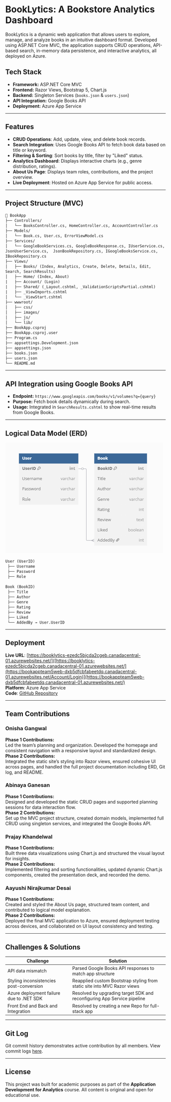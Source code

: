 
# BookLytics: A Bookstore Analytics Dashboard  
BookLytics is a dynamic web application that allows users to explore, manage, and analyze books in an intuitive dashboard format. Developed using ASP.NET Core MVC, the application supports CRUD operations, API-based search, in-memory data persistence, and interactive analytics, all deployed on Azure.  

## Tech Stack
- **Framework:** ASP.NET Core MVC  
- **Frontend:** Razor Views, Bootstrap 5, Chart.js  
- **Backend:** Singleton Services (`books.json` & `users.json`)  
- **API Integration:** Google Books API  
- **Deployment:** Azure App Service  

---

## Features
- **CRUD Operations**: Add, update, view, and delete book records.  
- **Search Integration**: Uses Google Books API to fetch book data based on title or keyword.  
- **Filtering & Sorting**: Sort books by title, filter by "Liked" status.  
- **Analytics Dashboard**: Displays interactive charts (e.g., genre distribution, ratings).  
- **About Us Page**: Displays team roles, contributions, and the project overview.  
- **Live Deployment**: Hosted on Azure App Service for public access.  

---

## Project Structure (MVC)  
```
📂 BookApp
├── Controllers/
│   └── BooksController.cs, HomeController.cs, AccountController.cs
├── Models/
│   └── Book.cs, User.cs, ErrorViewModel.cs
├── Services/
│   └── GoogleBookServices.cs, GoogleBookResponse.cs, IUserService.cs, JsonUserService.cs,	JsonBookRepository.cs, IGoogleBooksService.cs, IBookRepository.cs
├── Views/
│   ├── Books/ (Index, Analytics, Create, Delete, Details, Edit, Search, SearchResults)
│   ├── Home/ (Index, About)
|   ├── Account/ (Login)
|   ├── Shared/ (_Layout.cshtml, _ValidationScriptsPartial.cshtml) 
|   ├── _ViewImports.cshtml
│   └── _ViewStart.cshtml
├── wwwroot/
│   ├── css/
│   ├── images/
│   ├── js/
│   └── lib/
├── BookApp.csproj
├── BookApp.csproj.user
├── Program.cs
├──	appsettings.Development.json
├──	appsettings.json
├──	books.json
├──	users.json
└──	README.md
```

---

## API Integration using Google Books API  
- **Endpoint:** `https://www.googleapis.com/books/v1/volumes?q={query}`  
- **Purpose:** Fetch book details dynamically during search.  
- **Usage:** Integrated in `SearchResults.cshtml` to show real-time results from Google Books.  

---

## Logical Data Model (ERD)  
![BookLytics ERD](wwwroot/assets/data-model-updated.png)

```plaintext
User (UserID)
 ├── Username
 ├── Password
 ├── Role

Book (BookID)
 ├── Title
 ├── Author
 ├── Genre
 ├── Rating
 ├── Review
 ├── Liked
 └── AddedBy → User.UserID
```

---

## Deployment
**Live URL**: [https://booklytics-ezedc5bjcda2cgeb.canadacentral-01.azurewebsites.net/]([https://booklytics-ezedc5bjcda2cgeb.canadacentral-01.azurewebsites.net/](https://bookappteam5web-dxb5dfcbfabeetdq.canadacentral-01.azurewebsites.net/Account/Login)](https://bookappteam5web-dxb5dfcbfabeetdq.canadacentral-01.azurewebsites.net/)  
**Platform**: Azure App Service  
**Code**: [GitHub Repository](https://github.com/AbinayalakshmiG/BookApp)  

---

## Team Contributions  
### **Onisha Gangwal**  
**Phase 1 Contributions:**  
Led the team’s planning and organization. Developed the homepage and consistent navigation with a responsive layout and standardized design.  
**Phase 2 Contributions:**  
Integrated the static site’s styling into Razor views, ensured cohesive UI across pages, and handled the full project documentation including ERD, Git log, and README.  

### **Abinaya Ganesan**  
**Phase 1 Contributions:**  
Designed and developed the static CRUD pages and supported planning sessions for data interaction flow.  
**Phase 2 Contributions:**  
Set up the MVC project structure, created domain models, implemented full CRUD using singleton services, and integrated the Google Books API.  

### **Prajay Khandelwal**  
**Phase 1 Contributions:**   
Built three data visualizations using Chart.js and structured the visual layout for insights.  
**Phase 2 Contributions:**   
Implemented filtering and sorting functionalities, updated dynamic Chart.js components, created the presentation deck, and recorded the demo.  

### **Aayushi Nirajkumar Desai**  
**Phase 1 Contributions:**  
Created and styled the About Us page, structured team content, and contributed to logical model explanation.  
**Phase 2 Contributions:**  
Deployed the final MVC application to Azure, ensured deployment testing across devices, and collaborated on UI layout consistency and testing.  

---

## Challenges & Solutions
| Challenge | Solution |
|----------|----------|
| API data mismatch | Parsed Google Books API responses to match app structure |
| Styling inconsistencies post-conversion | Reapplied custom Bootstrap styling from static site into MVC Razor views |
| Azure deployment failure due to .NET SDK | Resolved by upgrading target SDK and reconfiguring App Service pipeline |
| Front End and Back and Integration | Resolved by creating a new Repo for full-stack app |

---

## Git Log  
Git commit history demonstrates active contribution by all members. View commit logs [here](https://github.com/AbinayalakshmiG/BookApp/commits/main/).

---

## License  
This project was built for academic purposes as part of the **Application Development for Analytics** course. All content is original and open for educational use.
